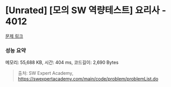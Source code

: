 # [Unrated] [모의 SW 역량테스트] 요리사 - 4012 

[문제 링크](https://swexpertacademy.com/main/code/problem/problemDetail.do?contestProbId=AWIeUtVakTMDFAVH) 

### 성능 요약

메모리: 55,688 KB, 시간: 404 ms, 코드길이: 2,690 Bytes



> 출처: SW Expert Academy, https://swexpertacademy.com/main/code/problem/problemList.do